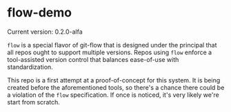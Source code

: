 # flow-demo

Current version: 0.2.0-alfa

`flow` is a special flavor of git-flow that is designed under the principal that all repos ought to
support multiple versions. Repos using `flow` enforce a tool-assisted version control that balances
ease-of-use with standardization.

This repo is a first attempt at a proof-of-concept for this system. It is being created before the
aforementioned tools, so there's a chance there could be a violation of the `flow` specification. If
once is noticed, it's very likely we're start from scratch.
